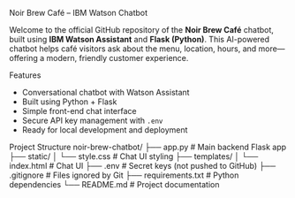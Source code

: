  Noir Brew Café – IBM Watson Chatbot

Welcome to the official GitHub repository of the **Noir Brew Café** chatbot, built using **IBM Watson Assistant** and **Flask (Python)**. This AI-powered chatbot helps café visitors ask about the menu, location, hours, and more—offering a modern, friendly customer experience.

 Features

-  Conversational chatbot with Watson Assistant
-  Built using Python + Flask
-  Simple front-end chat interface
-  Secure API key management with `.env`
-  Ready for local development and deployment

 Project Structure
noir-brew-chatbot/
├── app.py # Main backend Flask app
├── static/
│ └── style.css # Chat UI styling
├── templates/
│ └── index.html # Chat UI
├── .env # Secret keys (not pushed to GitHub)
├── .gitignore # Files ignored by Git
├── requirements.txt # Python dependencies
└── README.md # Project documentation

